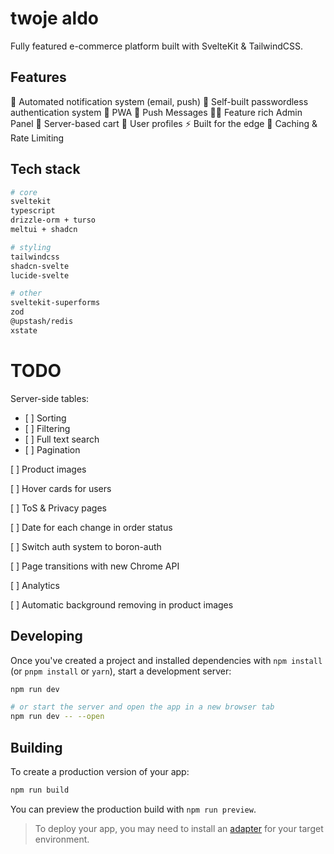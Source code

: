 # twoje aldo

Fully featured e-commerce platform built with SvelteKit & TailwindCSS.

## Features
🤖 Automated notification system (email, push)
🔐 Self-built passwordless authentication system
📱 PWA
💬 Push Messages
👨‍💼 Feature rich Admin Panel
🛒 Server-based cart
👨 User profiles
⚡ Built for the edge
🥅 Caching & Rate Limiting


## Tech stack

```bash
# core
sveltekit
typescript
drizzle-orm + turso
meltui + shadcn

# styling
tailwindcss
shadcn-svelte
lucide-svelte

# other
sveltekit-superforms
zod
@upstash/redis
xstate

```

# TODO
Server-side tables:
-    [  ] Sorting
-    [  ] Filtering
-    [  ] Full text search
-    [  ] Pagination

[  ] Product images

[  ] Hover cards for users

[  ] ToS & Privacy pages

[  ] Date for each change in order status

[  ] Switch auth system to boron-auth

[  ] Page transitions with new Chrome API

[  ] Analytics

[  ] Automatic background removing in product images

<!-- [ ] Add a secure and httpOnly (with restriced path: '/zaloguj/weryfikacja')
cookie that would prevent logging in with someone else's verification code. > User wants to login > Enters their email > It's written into the cookie & verification email is sent > Under the verification API route it is checked whether the account email is the same as in the cookie -->

## Developing

Once you've created a project and installed dependencies with `npm install` (or `pnpm install` or `yarn`), start a development server:

```bash
npm run dev

# or start the server and open the app in a new browser tab
npm run dev -- --open
```

## Building

To create a production version of your app:

```bash
npm run build
```

You can preview the production build with `npm run preview`.

> To deploy your app, you may need to install an [adapter](https://kit.svelte.dev/docs/adapters) for your target environment.
